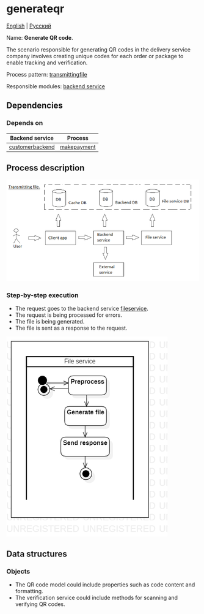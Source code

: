 # generateqr

[English](generateqr.md) | [Русский](generateqr.ru.md)

Name: **Generate QR code**.

The scenario responsible for generating QR codes in the delivery service company involves creating unique codes for each order or package to enable tracking and verification. 

Process pattern: [transmittingfile](../../processpatterns/transmittingfile.md)

Responsible modules: [backend service](../../backend/fileservice.md)

## Dependencies

### Depends on

| Backend service | Process |
| --- | ---- |
| [customerbackend](../../backend/customerbackend.md) | [makepayment](../customer/makepayment.md) |

## Process description

![transmittingfile_overall](../../img/processpatterns/transmittingfile_overall.png)

### Step-by-step execution

- The request goes to the backend service [fileservice](../../backend/fileservice.ru.md).
- The request is being processed for errors.
- The file is being generated.
- The file is sent as a response to the request.

![fileservice.getpdf](../../img/activitydiagrams/fileservice.getpdf.png)

## Data structures

### Objects 

- The QR code model could include properties such as code content and formatting. 
- The verification service could include methods for scanning and verifying QR codes.
